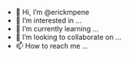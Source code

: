 - 👋 Hi, I’m @erickmpene
- 👀 I’m interested in ...
- 🌱 I’m currently learning ...
- 💞️ I’m looking to collaborate on ...
- 📫 How to reach me ...

<!---
erickmpene/erickmpene is a ✨ special ✨ repository because its `README.md` (this file) appears on your GitHub profile.
You can click the Preview link to take a look at your changes.
--->
